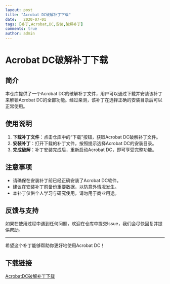 ```yaml
---
layout: post
title: "Acrobat DC破解补丁下载"
date:   2020-07-01
tags: [补丁,Acrobat,DC,安装,破解补丁]
comments: true
author: admin
---
```

# Acrobat DC破解补丁下载

## 简介
本仓库提供了一个Acrobat DC的破解补丁文件，用户可以通过下载并安装该补丁来解锁Acrobat DC的全部功能。经过亲测，该补丁在选择正确的安装目录后可以正常使用。

## 使用说明
1. **下载补丁文件**：点击仓库中的“下载”按钮，获取Acrobat DC破解补丁文件。
2. **安装补丁**：打开下载的补丁文件，按照提示选择Acrobat DC的安装目录。
3. **完成破解**：补丁安装完成后，重新启动Acrobat DC，即可享受完整功能。

## 注意事项
- 请确保在安装补丁前已经正确安装了Acrobat DC软件。
- 建议在安装补丁前备份重要数据，以防意外情况发生。
- 本补丁仅供个人学习与研究使用，请勿用于商业用途。

## 反馈与支持
如果在使用过程中遇到任何问题，欢迎在仓库中提交Issue，我们会尽快回复并提供帮助。

---

希望这个补丁能够帮助你更好地使用Acrobat DC！

## 下载链接

[AcrobatDC破解补丁下载](https://pan.quark.cn/s/b640f8fa0dfe)